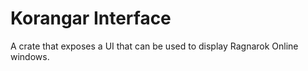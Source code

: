 # Korangar Interface

A crate that exposes a UI that can be used to display Ragnarok Online windows.
